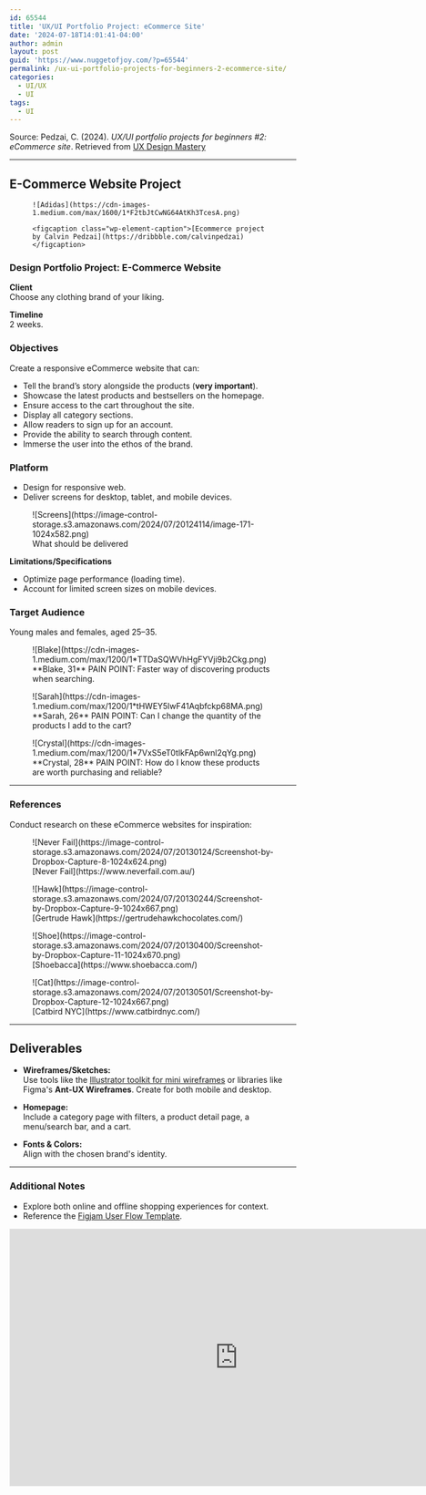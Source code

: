 ```yaml
---
id: 65544
title: 'UX/UI Portfolio Project: eCommerce Site'
date: '2024-07-18T14:01:41-04:00'
author: admin
layout: post
guid: 'https://www.nuggetofjoy.com/?p=65544'
permalink: /ux-ui-portfolio-projects-for-beginners-2-ecommerce-site/
categories:
  - UI/UX
  - UI
tags:
  - UI
---
```


Source: Pedzai, C. (2024). *UX/UI portfolio projects for beginners #2: eCommerce site*. Retrieved from [UX Design Mastery](https://uxdesignmastery.com/ux-ui-portfolio-projects-for-beginners-2-ecommerce-site/)

---

## E-Commerce Website Project

<div class="wp-block-image">
  <figure class="aligncenter">

    ![Adidas](https://cdn-images-1.medium.com/max/1600/1*F2tbJtCwNG64AtKh3TcesA.png)

    <figcaption class="wp-element-caption">[Ecommerce project by Calvin Pedzai](https://dribbble.com/calvinpedzai)</figcaption>
    
  </figure>
</div>



### Design Portfolio Project: E-Commerce Website

**Client**  
Choose any clothing brand of your liking.

**Timeline**  
2 weeks.



### Objectives

Create a responsive eCommerce website that can:

- Tell the brand’s story alongside the products (**very important**).
- Showcase the latest products and bestsellers on the homepage.
- Ensure access to the cart throughout the site.
- Display all category sections.
- Allow readers to sign up for an account.
- Provide the ability to search through content.
- Immerse the user into the ethos of the brand.



### **Platform**

- Design for responsive web.
- Deliver screens for desktop, tablet, and mobile devices.

<div class="wp-block-image">
  <figure class="aligncenter size-large">
    ![Screens](https://image-control-storage.s3.amazonaws.com/2024/07/20124114/image-171-1024x582.png)
    <figcaption class="wp-element-caption">What should be delivered</figcaption>
  </figure>
</div>

**Limitations/Specifications**  

- Optimize page performance (loading time).  
- Account for limited screen sizes on mobile devices.



### Target Audience

Young males and females, aged 25–35.

<div class="wp-block-image">
  <figure class="aligncenter">
    ![Blake](https://cdn-images-1.medium.com/max/1200/1*TTDaSQWVhHgFYVji9b2Ckg.png)
    <figcaption class="wp-element-caption">**Blake, 31**  
    PAIN POINT: Faster way of discovering products when searching.</figcaption>
  </figure>
</div>

<div class="wp-block-image">
  <figure class="aligncenter">
    ![Sarah](https://cdn-images-1.medium.com/max/1200/1*tHWEY5lwF41Aqbfckp68MA.png)
    <figcaption class="wp-element-caption">**Sarah, 26**  
    PAIN POINT: Can I change the quantity of the products I add to the cart?</figcaption>
  </figure>
</div>

<div class="wp-block-image">
  <figure class="aligncenter">
    ![Crystal](https://cdn-images-1.medium.com/max/1200/1*7VxS5eT0tlkFAp6wnl2qYg.png)
    <figcaption class="wp-element-caption">**Crystal, 28**  
    PAIN POINT: How do I know these products are worth purchasing and reliable?</figcaption>
  </figure>
</div>

---

### References

Conduct research on these eCommerce websites for inspiration:

<div class="wp-block-image">
  <figure class="aligncenter size-large">
    ![Never Fail](https://image-control-storage.s3.amazonaws.com/2024/07/20130124/Screenshot-by-Dropbox-Capture-8-1024x624.png)
    <figcaption class="wp-element-caption">[Never Fail](https://www.neverfail.com.au/)</figcaption>
  </figure>
</div>

<div class="wp-block-image">
  <figure class="aligncenter size-large">
    ![Hawk](https://image-control-storage.s3.amazonaws.com/2024/07/20130244/Screenshot-by-Dropbox-Capture-9-1024x667.png)
    <figcaption class="wp-element-caption">[Gertrude Hawk](https://gertrudehawkchocolates.com/)</figcaption>
  </figure>
</div>

<div class="wp-block-image">
  <figure class="aligncenter size-large">
    ![Shoe](https://image-control-storage.s3.amazonaws.com/2024/07/20130400/Screenshot-by-Dropbox-Capture-11-1024x670.png)
    <figcaption class="wp-element-caption">[Shoebacca](https://www.shoebacca.com/)</figcaption>
  </figure>
</div>

<div class="wp-block-image">
  <figure class="aligncenter size-large">
    ![Cat](https://image-control-storage.s3.amazonaws.com/2024/07/20130501/Screenshot-by-Dropbox-Capture-12-1024x667.png)
    <figcaption class="wp-element-caption">[Catbird NYC](https://www.catbirdnyc.com/)</figcaption>
  </figure>
</div>

---

## Deliverables

- **Wireframes/Sketches:**  
  Use tools like the [Illustrator toolkit for mini wireframes](https://www.dropbox.com/scl/fi/n7kka54nf4z2g3anf321r/Mini_Wireframes.zip?rlkey=1yrdnsem1dvlyp9u12xm5ipgo&dl=1) or libraries like Figma's **Ant-UX Wireframes**. Create for both mobile and desktop.

- **Homepage:**  
  Include a category page with filters, a product detail page, a menu/search bar, and a cart.

- **Fonts & Colors:**  
  Align with the chosen brand's identity.

---

### Additional Notes

- Explore both online and offline shopping experiences for context.  
- Reference the [Figjam User Flow Template](https://www.figma.com/community/file/1199950527643719387/aimo-user-flow).

<iframe allowfullscreen height="450" loading="lazy" src="https://embed.figma.com/board/pV3UOdwuWcnazeKYmCU4HZ/Aimo!-(User-Flow)-(Community)?node-id=0-1&embed-host=share" style="border: 1px solid rgba(0, 0, 0, 0.1);" width="800"></iframe>
